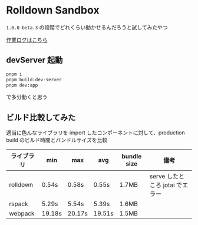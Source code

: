 # Rolldown Sandbox

`1.0.0-beta.3` の段階でどれくらい動かせるんだろうと試してみたやつ

[作業ログはこちら](https://zenn.dev/tocomi/scraps/f92e948c9579d8)

## devServer 起動

```bash
pnpm i
pnpm build:dev-server
pnpm dev:app
```

で多分動くと思う

## ビルド比較してみた

適当に色んなライブラリを import したコンポーネントに対して、production build のビルド時間とバンドルサイズを比較

| ライブラリ | min | max | avg | bundle size | 備考 |
| --- | --- | --- | --- | --- | --- |
| rolldown | 0.54s | 0.58s | 0.55s | 1.7MB | serve したところ jotai でエラー |
| rspack | 5.29s | 5.54s | 5.39s | 1.6MB | |
| webpack | 19.18s | 20.17s | 19.51s | 1.5MB | |
